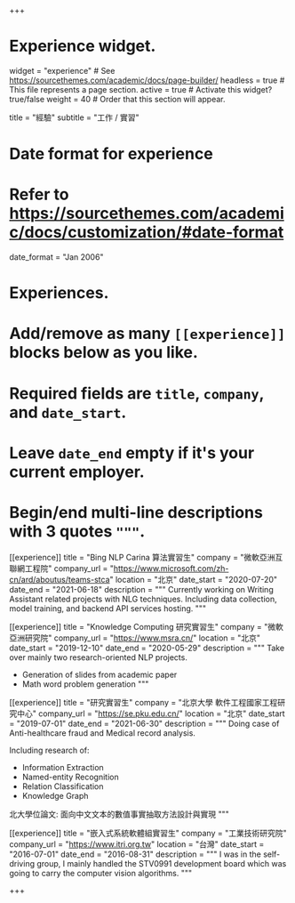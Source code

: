 +++
# Experience widget.
widget = "experience"  # See https://sourcethemes.com/academic/docs/page-builder/
headless = true  # This file represents a page section.
active = true  # Activate this widget? true/false
weight = 40  # Order that this section will appear.

title = "經驗"
subtitle = "工作 / 實習"

# Date format for experience
#   Refer to https://sourcethemes.com/academic/docs/customization/#date-format
date_format = "Jan 2006"

# Experiences.
#   Add/remove as many `[[experience]]` blocks below as you like.
#   Required fields are `title`, `company`, and `date_start`.
#   Leave `date_end` empty if it's your current employer.
#   Begin/end multi-line descriptions with 3 quotes `"""`.
[[experience]]
  title = "Bing NLP Carina 算法實習生"
  company = "微軟亞洲互聯網工程院"
  company_url = "https://www.microsoft.com/zh-cn/ard/aboutus/teams-stca"
  location = "北京"
  date_start = "2020-07-20"
  date_end = "2021-06-18"
  description = """
  Currently working on Writing Assistant related projects with NLG techniques.
  Including data collection, model training, and backend API services hosting.
  """

[[experience]]
  title = "Knowledge Computing 研究實習生"
  company = "微軟亞洲研究院"
  company_url = "https://www.msra.cn/"
  location = "北京"
  date_start = "2019-12-10"
  date_end = "2020-05-29"
  description = """
  Take over mainly two research-oriented NLP projects.

  * Generation of slides from academic paper
  * Math word problem generation
  """

[[experience]]
  title = "研究實習生"
  company = "北京大學 軟件工程國家工程研究中心"
  company_url = "https://se.pku.edu.cn/"
  location = "北京"
  date_start = "2019-07-01"
  date_end = "2021-06-30"
  description = """
  Doing case of Anti-healthcare fraud and Medical record analysis.

  Including research of:
  
  * Information Extraction
  * Named-entity Recognition
  * Relation Classification
  * Knowledge Graph

  北大學位論文: 面向中文文本的數值事實抽取方法設計與實現
  """

[[experience]]
  title = "嵌入式系統軟體組實習生"
  company = "工業技術研究院"
  company_url = "https://www.itri.org.tw"
  location = "台灣"
  date_start = "2016-07-01"
  date_end = "2016-08-31"
  description = """
  I was in the self-driving group, I mainly handled the STV0991 development board which was going to carry the computer vision algorithms.
  """

+++

